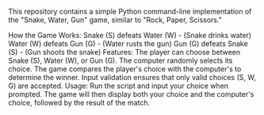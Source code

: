 This repository contains a simple Python command-line implementation of the "Snake, Water, Gun" game, similar to "Rock, Paper, Scissors."

How the Game Works:
Snake (S) defeats Water (W) - (Snake drinks water)
Water (W) defeats Gun (G) - (Water rusts the gun)
Gun (G) defeats Snake (S) - (Gun shoots the snake)
Features:
The player can choose between Snake (S), Water (W), or Gun (G).
The computer randomly selects its choice.
The game compares the player's choice with the computer's to determine the winner.
Input validation ensures that only valid choices (S, W, G) are accepted.
Usage:
Run the script and input your choice when prompted. The game will then display both your choice and the computer's choice, followed by the result of the match.

